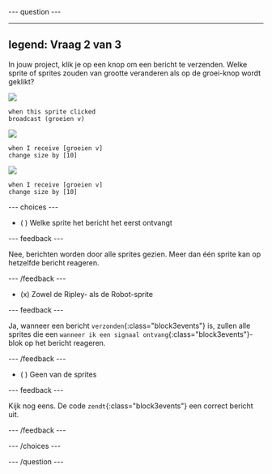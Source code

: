 
--- question ---

---
legend: Vraag 2 van 3
---

In jouw project, klik je op een knop om een bericht te verzenden. Welke sprite of sprites zouden van grootte veranderen als op de groei-knop wordt geklikt?

![](images/grow-icon.png)

```blocks3
when this sprite clicked
broadcast (groeien v)
```

![](images/Ripley-icon.png)

```blocks3
when I receive [groeien v]
change size by [10]
```

![](images/Robot-icon.png)

```blocks3
when I receive [groeien v]
change size by [10]
```

--- choices ---

- ( ) Welke sprite het bericht het eerst ontvangt

 --- feedback ---

 Nee, berichten worden door alle sprites gezien. Meer dan één sprite kan op hetzelfde bericht reageren.

 --- /feedback ---

- (x) Zowel de Ripley- als de Robot-sprite

 --- feedback ---

 Ja, wanneer een bericht `verzonden`{:class="block3events"} is, zullen alle sprites die een `wanneer ik een signaal ontvang`{:class="block3events"}-blok op het bericht reageren.

 --- /feedback ---

- ( ) Geen van de sprites

 --- feedback ---

 Kijk nog eens. De code `zendt`{:class="block3events"} een correct bericht uit.

 --- /feedback ---

--- /choices ---

--- /question ---
